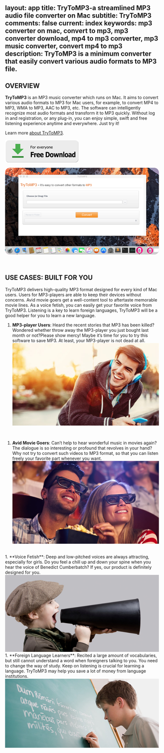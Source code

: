 layout: app
title: TryToMP3-a streamlined MP3 audio file converter on Mac
subtitle: TryToMP3
comments: false
current: index
keywords: mp3 converter on mac, convert to mp3, mp3 converter download, mp4 to mp3 converter, mp3 music converter, convert mp4 to mp3 
description: TryToMP3 is a minimum converter that easily convert various audio formats to MP3 file.
---


## OVERVIEW


**TryToMP3** is an MP3 music converter which runs on Mac. It aims to convert various audio formats to MP3 for Mac users, for example, to convert MP4 to MP3, WMA to MP3, AAC to MP3, etc. The software can intelligently recognize most audio formats and transform it to MP3 quickly. Without log in and registration, or any plug-in, you can enjoy simple, swift and free listening experience anytime and everywhere. Just try it!

Learn more [about TryToMP3](./features.html).

[![](../../../asset/images/free-download.png)](./download.html)

<!-- ![](./images/screens/s2_953x525.png) -->
![](./images/screens/s2_664x374_op.png)

<br>

## USE CASES: BUILT FOR YOU
TryToMP3 delivers high-quality MP3 format designed for every kind of Mac users. Users for MP3-players are able to keep their devices without concerns. Avid movie goers get a well-content tool to aftertaste memorable movie lines. As a voice fetish, you can easily get your favorite voice from TryToMP3. Listening is a key to learn foreign languages, TryToMP3 will be a good helper for you to learn a new language.

1. **MP3-player Users**: Heard the recent stories that MP3 has been killed? Wondered whether throw away the MP3-player you just bought last month or not?Please show mercy! Maybe it’s time for you to try this software to save MP3. At least, your MP3-player is not dead at all.<br>
![](./images/screens/Listening-to-music.small_-664x374.jpg)
<br>

1. **Avid Movie Goers**: Can’t help to hear wonderful music in movies again? The dialogue is so interesting or profound that revolves in your hand? Why not try to convert such videos to MP3 format, so that you can listen freely your favorite part whenever you want.<br>
![](./images/screens/movie_664x374.png)
<br>
1. **Voice Fetish**: Deep and low-pitched voices are always attracting, especially for girls. Do you feel a chill up and down your spine when you hear the voice of Benedict Cumberbatch? If yes, our product is definitely designed for you. <br>
<img src='./images/screens/A-Voice.jpg' style='width: 664px'>
<br>
1. **Foreign Language Learners**: Recited a large amount of vocabularies, but still cannot understand a word when foreigners talking to you. You need to change the way of study. Keep on listening is crucial for learning a language. TryToMP3 may help you save a lot of money from language institutions.  <br>  
<img src='./images/screens/language.jpg' style='width: 664px'>
